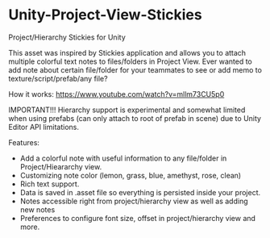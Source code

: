 # Unity-Project-View-Stickies

Project/Hierarchy Stickies for Unity

This asset was inspired by Stickies application and allows you to attach multiple colorful text notes to files/folders in Project View. Ever wanted to add note about certain file/folder for your teammates to see or add memo to texture/script/prefab/any file?

How it works: https://www.youtube.com/watch?v=mllm73CU5p0

IMPORTANT!!! Hierarchy support is experimental and somewhat limited when using prefabs (can only attach to root of prefab in scene) due to Unity Editor API limitations.

Features:
- Add a colorful note with useful information to any file/folder in Project/Hieararchy view.
- Customizing note color (lemon, grass, blue, amethyst, rose, clean)
- Rich text support.
- Data is saved in .asset file so everything is persisted inside your project.
- Notes accessible right from project/hierarchy view as well as adding new notes
- Preferences to configure font size, offset in project/hierarchy view and more.
